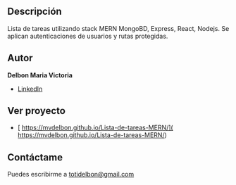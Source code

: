 ## Descripción
Lista de tareas utilizando stack MERN MongoBD, Express, React, Nodejs. 
Se aplican autenticaciones de usuarios y rutas protegidas.

## Autor 
**Delbon Maria Victoria**

* [LinkedIn](https://www.linkedin.com/in/mvictoriadelbon/)

## Ver proyecto
- [ https://mvdelbon.github.io/Lista-de-tareas-MERN/]( https://mvdelbon.github.io/Lista-de-tareas-MERN/)

## Contáctame 
Puedes escribirme a totidelbon@gmail.com
